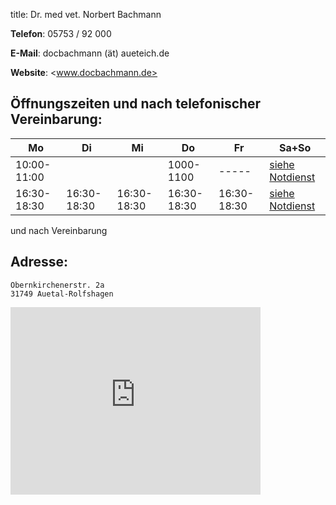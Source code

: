 title: Dr. med vet. Norbert Bachmann

**Telefon**:   05753 / 92 000

**E-Mail**: docbachmann (ät) aueteich.de
 
**Website**: <www.docbachmann.de>

Öffnungszeiten und nach telefonischer Vereinbarung:
---------------

|  Mo         |  Di         |  Mi         |  Do         |  Fr         |           Sa+So                      |
| -----       | -----       | -----       | -----       | -----       | ------------------------------------ |
| 10:00-11:00 |             |             |1000-1100    |    -----    | [siehe Notdienst](../notdienst.html) |
| 16:30-18:30 | 16:30-18:30 | 16:30-18:30 | 16:30-18:30 | 16:30-18:30 | [siehe Notdienst](../notdienst.html) |

und nach Vereinbarung

Adresse:
---------

    Obernkirchenerstr. 2a
    31749 Auetal-Rolfshagen


<iframe src="https://www.google.com/maps/embed?pb=!1m14!1m8!1m3!1d19547.38313806902!2d9.152166!3d52.235702!3m2!1i1024!2i768!4f13.1!3m3!1m2!1s0x47ba7c6961c8e20f%3A0x19093ca6a53ac449!2sDr.+med.+vet.+Norbert+Bachmann!5e0!3m2!1sde!2sde!4v1417621477617" width="400" height="300" frameborder="0" style="border:0"></iframe>
